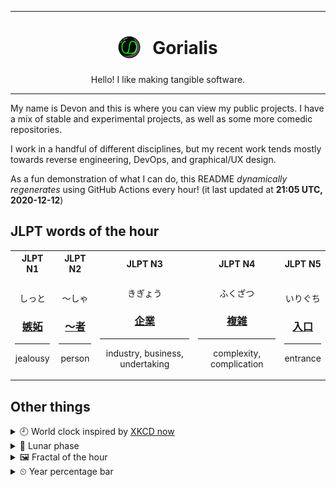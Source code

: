 ***

<h1 align="center">
<sub>
    <img src="readme/resources/avatar.png" height="36">
</sub>
&nbsp;
Gorialis
</h1>
<p align="center">
Hello! I like making tangible software.
</p>

***

My name is Devon and this is where you can view my public projects. I have a mix of stable and experimental projects, as well as some more comedic repositories.

I work in a handful of different disciplines, but my recent work tends mostly towards reverse engineering, DevOps, and graphical/UX design.

As a fun demonstration of what I can do, this README *dynamically regenerates* using GitHub Actions every hour! (it last updated at **21:05 UTC, 2020-12-12**)

<h2>JLPT words of the hour</h2>
<table>
    <tr>
        <th>JLPT N1</th>
        <th>JLPT N2</th>
        <th>JLPT N3</th>
        <th>JLPT N4</th>
        <th>JLPT N5</th>
    </tr>
    <tr>
        <td>
            <p align="center">しっと</p>
            <h3 align="center"><b><a href="https://jisho.org/search/%E5%AB%89%E5%A6%AC">嫉妬</a></b></h3>
            <hr>
            <p align="center">jealousy</p>
        </td>
        <td>
            <p align="center">～しゃ</p>
            <h3 align="center"><b><a href="https://jisho.org/search/%EF%BD%9E%E8%80%85">～者</a></b></h3>
            <hr>
            <p align="center">person</p>
        </td>
        <td>
            <p align="center">きぎょう</p>
            <h3 align="center"><b><a href="https://jisho.org/search/%E4%BC%81%E6%A5%AD">企業</a></b></h3>
            <hr>
            <p align="center">industry,<wbr> business,<wbr> undertaking</p>
        </td>
        <td>
            <p align="center">ふくざつ</p>
            <h3 align="center"><b><a href="https://jisho.org/search/%E8%A4%87%E9%9B%91">複雑</a></b></h3>
            <hr>
            <p align="center">complexity,<wbr> complication</p>
        </td>
        <td>
            <p align="center">いりぐち</p>
            <h3 align="center"><b><a href="https://jisho.org/search/%E5%85%A5%E5%8F%A3">入口</a></b></h3>
            <hr>
            <p align="center">entrance</p>
        </td>
    </tr>
</table>

<h2>Other things</h2>
<details>
<summary>🕘  World clock inspired by <a href="https://xkcd.com/now">XKCD now</a></summary>

> <img src="generated/now.png" width="512">

</details>
<details>
<summary>🌙 Lunar phase</summary>

The moon is approximately 95.95% through its phase ().

</details>
<details>
<summary>&#x1f5bc; Fractal of the hour</summary>

> <img src="generated/fractal.png" width="512">

</details>
<details>
<summary>&#x23f2; Year percentage bar</summary>
<pre><code>2020 [██████████████████▁▁] 94.78%</code></pre>
</details>
